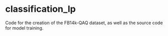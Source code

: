# classification_lp
Code for the creation of the FB14k-QAQ dataset, as well as the source code for model training. 
